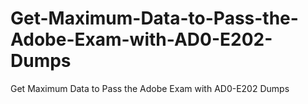 # Get-Maximum-Data-to-Pass-the-Adobe-Exam-with-AD0-E202-Dumps
Get Maximum Data to Pass the Adobe Exam with AD0-E202 Dumps
